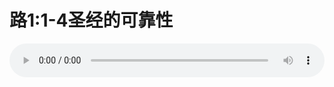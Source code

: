 # 路1:1-4圣经的可靠性

<audio style="width: 100%;" preload="false" controls controlslist="nodownload"><source src="//cdn.simai.ml/audio/mp3/old/12269.mp3" type="audio/mpeg">Your browser does not support the audio element.</audio>


